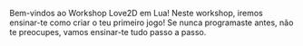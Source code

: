 
Bem-vindos ao Workshop Love2D em Lua! 
Neste workshop, iremos ensinar-te como criar o teu primeiro jogo!
Se nunca programaste antes, não te preocupes, vamos ensinar-te tudo passo a passo.

